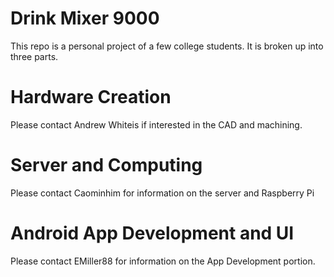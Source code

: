 # Drink Mixer 9000
This repo is a personal project of a few college students. It is broken up into three parts.
# Hardware Creation
Please contact Andrew Whiteis if interested in the CAD and machining.
# Server and Computing
Please contact Caominhim for information on the server and Raspberry Pi
# Android App Development and UI
Please contact EMiller88 for information on the App Development portion.
